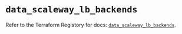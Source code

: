 # `data_scaleway_lb_backends`

Refer to the Terraform Registory for docs: [`data_scaleway_lb_backends`](https://registry.terraform.io/providers/scaleway/scaleway/2.22.0/docs/data-sources/lb_backends).
